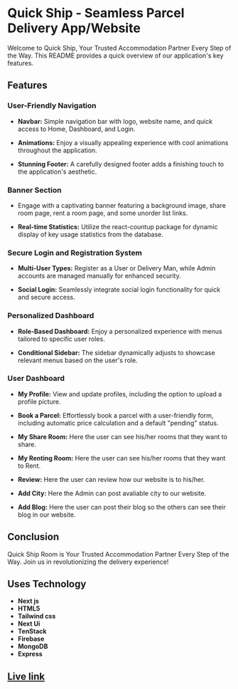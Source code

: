# Quick Ship - Seamless Parcel Delivery App/Website

Welcome to Quick Ship, Your Trusted Accommodation Partner Every Step of the Way. This README provides a quick overview of our application's key features.

## Features

### User-Friendly Navigation

- **Navbar:** Simple navigation bar with logo, website name, and quick access to Home, Dashboard, and Login.

- **Animations:** Enjoy a visually appealing experience with cool animations throughout the application.

- **Stunning Footer:** A carefully designed footer adds a finishing touch to the application's aesthetic.

### Banner Section

- Engage with a captivating banner featuring a background image, share room page, rent a room page, and some unorder list links.


- **Real-time Statistics:** Utilize the react-countup package for dynamic display of key usage statistics from the database.


### Secure Login and Registration System

- **Multi-User Types:** Register as a User or Delivery Man, while Admin accounts are managed manually for enhanced security.

- **Social Login:** Seamlessly integrate social login functionality for quick and secure access.

### Personalized Dashboard

- **Role-Based Dashboard:** Enjoy a personalized experience with menus tailored to specific user roles.

- **Conditional Sidebar:** The sidebar dynamically adjusts to showcase relevant menus based on the user's role.

### User Dashboard

- **My Profile:** View and update profiles, including the option to upload a profile picture.

- **Book a Parcel:** Effortlessly book a parcel with a user-friendly form, including automatic price calculation and a default "pending" status.

- **My Share Room:** Here the user can see his/her rooms that they want to share.

- **My Renting Room:** Here the user can see his/her rooms that they want to Rent.

- **Review:** Here the user can review how our website is to his/her.

- **Add City:** Here the Admin can post avaliable city to our website.

- **Add Blog:** Here the user can post their blog so the others can see their blog in our website.

## Conclusion

Quick Ship Room is Your Trusted Accommodation Partner Every Step of the Way. Join us in revolutionizing the delivery experience!

## Uses Technology

- **Next js**
- **HTML5**
- **Tailwind css**
- **Next Ui**
- **TenStack**
- **Firebase**
- **MongoDB**
- **Express**

##  [Live link](https://quick-ship-client-lemon.vercel.app)
